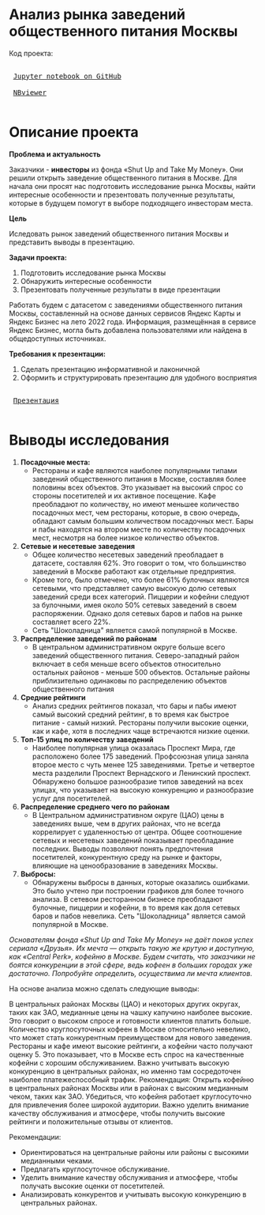 # Анализ рынка заведений общественного питания Москвы
Код проекта:

<kbd> <br> [Jupyter notebook on GitHub](https://github.com/SiriusSergio/portfolio/blob/main/Catering%20Moscow/Catering%20Moscow.ipynb) <br> </kbd>
<kbd> <br> [NBviewer](https://nbviewer.org/github/SiriusSergio/portfolio/blob/main/Catering%20Moscow/Catering%20Moscow.ipynb#step5) <br> </kbd>
# Описание проекта

**Проблема и актуальность**

Заказчики - **инвесторы** из фонда «Shut Up and Take My Money». Они решили открыть заведение общественного питания в Москве. Для начала они просят нас подготовить исследование рынка Москвы, найти интересные особенности и презентовать полученные результаты, которые в будущем помогут в выборе подходящего инвесторам места.

**Цель** 

Иследовать рынок заведений общественного питания Москвы и представить выводы в презентацию.

**Задачи проекта:**

1. Подготовить исследование рынка Москвы
2. Обнаружить интересные особенности 
3. Презентовать полученные результаты в виде презентации


Работать будем с датасетом с заведениями общественного питания Москвы, составленный на основе данных сервисов Яндекс Карты и Яндекс Бизнес на лето 2022 года. Информация, размещённая в сервисе Яндекс Бизнес, могла быть добавлена пользователями или найдена в общедоступных источниках.

**Требования к презентации:**
1. Сделать презентацию информативной и лаконичной
2. Оформить и структурировать презентацию для удобного восприятия 

<kbd> <br> [Презентация](https://drive.google.com/file/d/11RztNdeFg6__gEqQRD8o5qmcQcBBgaEH/view?usp=sharing) <br> </kbd>

# Выводы исследования

1. **Посадочные места:**
   + Рестораны и кафе являются наиболее популярными типами заведений общественного питания в Москве, составляя более половины всех объектов. Это указывает на высокий спрос со стороны посетителей и их активное посещение. Кафе преобладают по количеству, но имеют меньшее количество посадочных мест, чем рестораны, которые, в свою очередь, обладают самым большим количеством посадочных мест. Бары и пабы находятся на втором месте по количеству посадочных мест, несмотря на более низкое количество объектов. 
2. **Сетевые и несетевые заведения**
   + Общее количество несетевых заведений преобладает в датасете, составляя 62%. Это говорит о том, что большинство заведений в Москве работают как отдельные предприятия.
   + Кроме того, было отмечено, что более 61% булочных являются сетевыми, что представляет самую высокую долю сетевых заведений среди всех категорий. Пиццерии и кофейни следуют за булочными, имея около 50% сетевых заведений в своем распоряжении. Однако доля сетевых баров и пабов на рынке составляет всего 22%.
   + Сеть "Шоколадница" является самой популярной в Москве.
3. **Распределение заведений по районам**
   + В центральном административном округе больше всего заведений общественного питания. Северо-западный район включает в себя меньше всего объектов относительно остальных районов - меньше 500 объектов. Остальные районы приблизительно одинаковы по распределению объектов общественного питания
4. **Средние рейтинги**
   + Анализ средних рейтингов показал, что бары и пабы имеют самый высокий средний рейтинг, в то время как быстрое питание - самый низкий. Рестораны получили высокие оценки, как и кафе, хотя в последних чаще встречаются низкие оценки.
5. **Топ-15 улиц по количеству заведений**
   + Наиболее популярная улица оказалась Проспект Мира, где расположено более 175 заведений. Профсоюзная улица заняла второе место с чуть менее 125 заведениями. Третье и четвертое места разделили Проспект Вернадского и Ленинский проспект. Обнаружено большое разнообразие типов заведений на всех улицах, что указывает на высокую конкуренцию и разнообразие услуг для посетителей.
6. **Распределение среднего чего по районам**
   + В Центральном административном округе (ЦАО) цены в заведениях выше, чем в других районах, что не всегда коррелирует с удаленностью от центра. Общее соотношение сетевых и несетевых заведений показывает преобладание последних. Выводы позволяют понять предпочтения посетителей, конкурентную среду на рынке и факторы, влияющие на ценообразование в заведениях Москвы.
7. **Выбросы:**
   + Обнаружены выбросы в данных, которые оказались ошибками. Это было учтено при построении графиков для более точного анализа. В сетевом ресторанном бизнесе преобладают булочные, пиццерии и кофейни, в то время как доля сетевых баров и пабов невелика. Сеть "Шоколадница" является самой популярной в Москве.

*Основателям фонда «Shut Up and Take My Money» не даёт покоя успех сериала «Друзья». Их мечта — открыть такую же крутую и доступную, как «Central Perk», кофейню в Москве. Будем считать, что заказчики не боятся конкуренции в этой сфере, ведь кофеен в больших городах уже достаточно. Попробуйте определить, осуществима ли мечта клиентов.*

На основе анализа можно сделать следующие выводы:

В центральных районах Москвы (ЦАО) и некоторых других округах, таких как ЗАО, медианные цены на чашку капучино наиболее высокие. Это говорит о высоком спросе и готовности клиентов платить больше.
Количество круглосуточных кофеен в Москве относительно невелико, что может стать конкурентным преимуществом для нового заведения.
Рестораны и кафе имеют высокие рейтинги, а кофейни часто получают оценку 5. Это показывает, что в Москве есть спрос на качественные кофейни с хорошим обслуживанием.
Важно учитывать высокую конкуренцию в центральных районах, но именно там сосредоточен наиболее платежеспособный трафик.
Рекомендация: Открыть кофейню в центральных районах Москвы или в районах с высоким медианным чеком, таких как ЗАО. Убедиться, что кофейня работает круглосуточно для привлечения более широкой аудитории. Важно уделить внимание качеству обслуживания и атмосфере, чтобы получить высокие рейтинги и положительные отзывы от клиентов.

Рекомендации: 

+ Ориентироваться на центральные районы или районы с высокими медианными чеками.
+ Предлагать круглосуточное обслуживание.
+ Уделить внимание качеству обслуживания и атмосфере, чтобы получать высокие оценки от посетителей.
+ Анализировать конкурентов и учитывать высокую конкуренцию в центральных районах.



